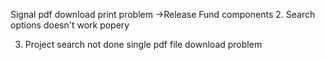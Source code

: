 Signal pdf download print problem            ->Release Fund components
2. Search options doesn't work popery

3. Project search not done
single pdf file download problem 